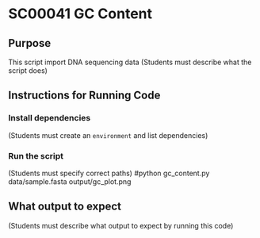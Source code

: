# SC00041 GC Content

## Purpose

This script import DNA sequencing data
(Students must describe what the script does)

## Instructions for Running Code

### Install dependencies
(Students must create an `environment` and list dependencies)

### Run the script
(Students must specify correct paths)
#python gc_content.py data/sample.fasta output/gc_plot.png

## What output to expect
(Students must describe what output to expect by running this code)
